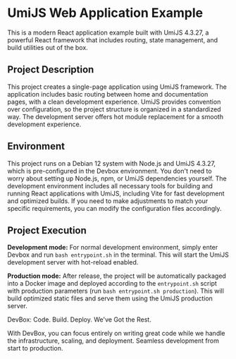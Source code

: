 # UmiJS Web Application Example

This is a modern React application example built with UmiJS 4.3.27, a powerful React framework that includes routing, state management, and build utilities out of the box.

## Project Description

This project creates a single-page application using UmiJS framework. The application includes basic routing between home and documentation pages, with a clean development experience. UmiJS provides convention over configuration, so the project structure is organized in a standardized way. The development server offers hot module replacement for a smooth development experience.

## Environment

This project runs on a Debian 12 system with Node.js and UmiJS 4.3.27, which is pre-configured in the Devbox environment. You don't need to worry about setting up Node.js, npm, or UmiJS dependencies yourself. The development environment includes all necessary tools for building and running React applications with UmiJS, including Vite for fast development and optimized builds. If you need to make adjustments to match your specific requirements, you can modify the configuration files accordingly.

## Project Execution

**Development mode:** For normal development environment, simply enter Devbox and run `bash entrypoint.sh` in the terminal. This will start the UmiJS development server with hot-reload enabled.

**Production mode:** After release, the project will be automatically packaged into a Docker image and deployed according to the `entrypoint.sh` script with production parameters (run `bash entrypoint.sh production`). This will build optimized static files and serve them using the UmiJS production server.


DevBox: Code. Build. Deploy. We've Got the Rest.

With DevBox, you can focus entirely on writing great code while we handle the infrastructure, scaling, and deployment. Seamless development from start to production. 